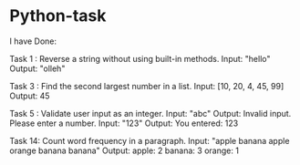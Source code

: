 # Python-task

I have Done:

Task 1 :
Reverse a string without using built-in methods. 
Input: "hello" 
Output: "olleh"


Task 3 :
Find the second largest number in a list. 
Input: [10, 20, 4, 45, 99] 
Output: 45


Task 5 :
Validate user input as an integer. 
Input: "abc" 
Output: Invalid input. Please enter a number. 
Input: "123" 
Output: You entered: 123

Task 14:
Count word frequency in a paragraph. 
Input: "apple banana apple orange banana banana" 
Output: 
apple: 2 
banana: 3 
orange: 1
